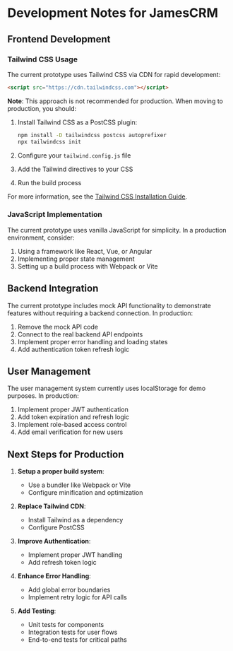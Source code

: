 # Development Notes for JamesCRM

## Frontend Development

### Tailwind CSS Usage

The current prototype uses Tailwind CSS via CDN for rapid development:

```html
<script src="https://cdn.tailwindcss.com"></script>
```

**Note**: This approach is not recommended for production. When moving to production, you should:

1. Install Tailwind CSS as a PostCSS plugin:
   ```bash
   npm install -D tailwindcss postcss autoprefixer
   npx tailwindcss init
   ```

2. Configure your `tailwind.config.js` file
3. Add the Tailwind directives to your CSS
4. Run the build process

For more information, see the [Tailwind CSS Installation Guide](https://tailwindcss.com/docs/installation).

### JavaScript Implementation

The current prototype uses vanilla JavaScript for simplicity. In a production environment, consider:

1. Using a framework like React, Vue, or Angular
2. Implementing proper state management
3. Setting up a build process with Webpack or Vite

## Backend Integration

The current prototype includes mock API functionality to demonstrate features without requiring a backend connection. In production:

1. Remove the mock API code
2. Connect to the real backend API endpoints
3. Implement proper error handling and loading states
4. Add authentication token refresh logic

## User Management

The user management system currently uses localStorage for demo purposes. In production:

1. Implement proper JWT authentication
2. Add token expiration and refresh logic
3. Implement role-based access control
4. Add email verification for new users

## Next Steps for Production

1. **Setup a proper build system**:
   - Use a bundler like Webpack or Vite
   - Configure minification and optimization

2. **Replace Tailwind CDN**:
   - Install Tailwind as a dependency
   - Configure PostCSS

3. **Improve Authentication**:
   - Implement proper JWT handling
   - Add refresh token logic

4. **Enhance Error Handling**:
   - Add global error boundaries
   - Implement retry logic for API calls

5. **Add Testing**:
   - Unit tests for components
   - Integration tests for user flows
   - End-to-end tests for critical paths
